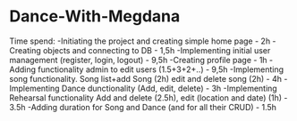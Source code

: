 # Dance-With-Megdana

Time spend:
 -Initiating the project and creating simple home page - 2h
 -Creating objects and connecting to DB - 1,5h
 -Implementing initial user management (register, login, logout) - 9,5h
 -Creating profile page - 1h
 -Adding functionality admin to edit users (1.5+3+2+..) - 9,5h
 -Implementing song functionality. Song list+add Song (2h) edit and delete song (2h) - 4h
 -Implementing Dance dunctionality (Add, edit, delete) - 3h
 -Implementing Rehearsal functionality Add and delete (2.5h), edit (location and date) (1h) - 3.5h
 -Adding duration for Song and Dance (and for all their CRUD) - 1.5h

